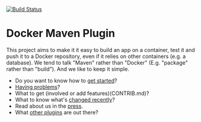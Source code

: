 [![Build Status](https://travis-ci.org/alexec/docker-maven-plugin.svg?branch=master)](https://travis-ci.org/alexec/docker-maven-plugin)

Docker Maven Plugin
===

This project aims to make it it easy to build an app on a container, test it and push it to a Docker repository, even if it relies on other containers (e.g. a database). 
We tend to talk "Maven" rather than "Docker" (E.g. "package" rather than "build"). And we like to keep it simple.


* Do you want to know how to [get started](USAGE.md)?
* [Having problems](DEBUG.md)?
* What to get (involved or add features)(CONTRIB.md)? 
* What to know what's [changed recently](CHANGELOG.md)? 
* Read about us in the [press](PRESS.md).
* What [other plugins](COMPETITORS.md) are out there?